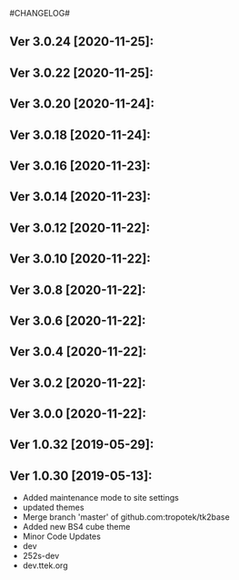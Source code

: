 
#CHANGELOG#

Ver 3.0.24 [2020-11-25]:
-------------------------------


Ver 3.0.22 [2020-11-25]:
-------------------------------


Ver 3.0.20 [2020-11-24]:
-------------------------------


Ver 3.0.18 [2020-11-24]:
-------------------------------


Ver 3.0.16 [2020-11-23]:
-------------------------------


Ver 3.0.14 [2020-11-23]:
-------------------------------


Ver 3.0.12 [2020-11-22]:
-------------------------------


Ver 3.0.10 [2020-11-22]:
-------------------------------


Ver 3.0.8 [2020-11-22]:
-------------------------------


Ver 3.0.6 [2020-11-22]:
-------------------------------


Ver 3.0.4 [2020-11-22]:
-------------------------------


Ver 3.0.2 [2020-11-22]:
-------------------------------


Ver 3.0.0 [2020-11-22]:
-------------------------------


Ver 1.0.32 [2019-05-29]:
-------------------------------


Ver 1.0.30 [2019-05-13]:
-------------------------------
  - Added maintenance mode to site settings
  - updated themes
  - Merge branch 'master' of github.com:tropotek/tk2base
  - Added new BS4 cube theme
  - Minor Code Updates
  - dev
  - 252s-dev
  - dev.ttek.org






